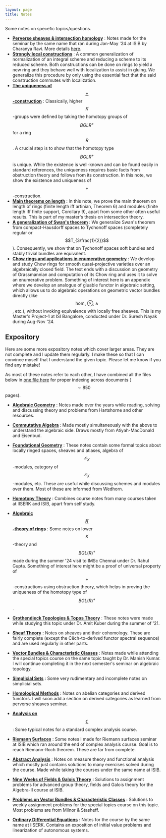 ```yaml
---
layout: page
title: Notes
---
```


Some notes on specefic topics/questions.

* **[Perverse sheaves & intersection homology](/assets//notes/Others/SingSpaces.pdf)** : Notes made for the seminar by the same name that ran during Jan-May '24 at ISIB by Charanya Ravi. More details [here](https://charanyaravi.github.io/Sem2-23-24/Sem2-23-24:IH:index.html).
* **[Strongly local constructions](/assets/notes/Others/SLConstr.pdf)** : A common generalization of normalization of an integral scheme and reducing a scheme to its reduced scheme. Both constructions can be done on rings to yield a new ring and they behave well with localization to assist in gluing. We generalize this procedure by only using the essential fact that the said construction commutes with localization.
* **[The uniqueness of $$+$$-construction](/assets/notes/Others/PlusConst.pdf)** : Classically, higher $$K$$-groups were defined by taking the homotopy groups of $$BGLR^+$$ for a ring $$R$$. A crucial step is to show that the homotopy type $$BGLR^+$$ is unique. While the existence is well-known and can be found easily in standard references, the uniqueness requires basic facts from obstruction theory and follows from its construction. In this note, we show the existence and uniqueness of $$+$$-construction.
* **[Main theorems on length](/assets/notes/Others/Length.pdf)** : In this note, we prove the main theorem on length of rings (finite length iff artinian, Theorem 6) and modules (finite length iff finite support, Corollary 9), apart from some other often useful results. This is part of my master's thesis on intersection theory.
* **[A generalization of Swan's theorem](/assets/notes/Others/SwanTych.pdf)** : We generalize Swan's theorem from compact-Hausdorff spaces to Tychonoff spaces (completely regular or $$T_{3\frac{1}{2}}$$). Consequently, we show that on Tychonoff spaces soft bundles and stably trivial bundles are equivalent.
* **[Chow rings and applications in enumerative geometry](/assets/notes/Others/IT.pdf)** : We develop and study Chow rings for smooth quasi-projective varieties over an algebraically closed field. The text ends with a discussion on geometry of Grassmannian and computation of its Chow ring and uses it to solve an enumerative problem. Something of interest here is an appendix where we develop an analogue of gluable functor in algebraic setting, which allows us to do algebraic operations on geometric vector bundles directly (like $$\hom, \otimes, \wedge$$, etc.), without invoking equivalence with locally free sheaves. This is my Master's Project-1 at ISI Bangalore, conducted under Dr. Suresh Nayak during Aug-Nov '24.





## Expository
<!-- Here is my FoG and other notes. Here is [my FoG](/assets/notes/TheFoG.pdf). -->
Here are some more expository notes which cover larger areas. They are not complete and I update them regularly. I make these so that I can convince myself that I understand the given topic. Please let me know if you find any mistake!

As most of these notes refer to each other, I have combined all the files below in [one file here](/assets/notes/TheFoG.pdf) for proper indexing across documents ($$\sim 850$$ pages).

* **[Algebraic Geometry](/assets/notes/individualized/Algebraic%20Geometry/FAG.pdf)** : Notes made over the years while reading, solving and discussing theory and problems from Hartshorne and other resources.

* **[Commutative Algebra](/assets/notes/individualized/Commutative%20Algebra/CA.pdf)** : Made mostly simultaneously with the above to understand the algebraic side. Draws mostly from Atiyah-MacDonald and Eisenbud.

* **[Foundational Geometry](/assets/notes/individualized/Foundational%20Geometry/FG.pdf)** : 
These notes contain some formal topics about locally ringed spaces, sheaves and atlases, algebra of $$\mathscr{O}_X$$-modules, category of $$\mathscr{O}_X$$-modules, etc. These are useful while discussing schemes and modules over them. Most of these are informed from Wedhorn.

* **[Homotopy Theory](/assets/notes/individualized/Homotopy%20theory/FHT.pdf)** : Combines course notes from many courses taken at IISERK and ISIB, apart from self study.

* **[Algebraic $$K$$-theory of rings](/assets/notes/individualized/AKT/KTheory.pdf)** : Some notes on lower $$K$$-theory and $$BGL(R)^+$$ made during the summer '24 visit to IMSc Chennai under Dr. Rahul Gupta. Something of interest here might be a proof of universal property of $$+$$-constructions using obstruction theory, which helps in proving the uniqueness of the homotopy type of $$BGL(R)^+$$.

* **[Grothendieck Topologies & Topos Theory](/assets/notes/individualized/Topos/Sheaves%20&%20Toposes.pdf)** : 
These notes were made while studying this topic under Dr. Amit Kuber during the summer of '21.

* **[Sheaf Theory](/assets/notes/individualized/Sheaf/sheaf.pdf)** : Notes on sheaves and their cohomology. These are fairly complete (except the Cěch-to-derived functor spectral sequence) and are used regularly in other parts.

* **[Vector Bundles & Characteristic Classes](/assets/notes/individualized/VB/VB.pdf)** : Notes made while attending the special topics course on the same topic taught by Dr. Manish Kumar. I will continue completing it in the next semester's seminar on algebraic topology.

* **[Simplicial Sets](/assets/notes/individualized/Higher%20Cats/L8C.pdf)** : Some very rudimentary and incomplete notes on simplicial sets.

* **[Homological Methods](/assets/notes/individualized/HM/HM.pdf)** : Notes on abelian categories and derived functors. I will soon add a section on derived categories as learned from perverse sheaves seminar.

* **[Analysis on $$\mathbb{C}$$](/assets/notes/individualized/CA/CA.pdf)** : Some typical notes for a standard complex analysis course.

* **[Riemann Surfaces](/assets/notes/individualized/CA/RS.pdf)** : Some notes I made for Riemann surfaces seminar at ISIB which ran around the end of complex analysis course. Goal is to reach Riemann-Roch theorem. These are far from complete.

* **[Abstract Analysis](/assets/notes/individualized/AA/AA.pdf)** : Notes on measure theory and functional analysis which mostly just contains solutions to many exercises solved during the course. Made while taking the courses under the same name at ISIB.

* **[Nine Weeks of Fields & Galois Theory](/assets/notes/individualized/FGT/FGT.pdf)** : Solutions to assignment problems for advanced group theory, fields and Galois theory for the Algebra-II course at ISIB.

* **[Problems on Vector Bundles & Characteristic Classes](/assets/notes/individualized/VB/Combined.pdf)** : Solutions to weekly assignment problems for the special topics course on this topic. Most problems are from Milnor & Stasheff.
 
* **[Ordinary Differential Equations](/assets/notes/individualized/ODE/CODE.pdf)** : Notes for the course by the same name at IISERK. Contains an exposition of initial value problems and linearization of autonomous systems. 


